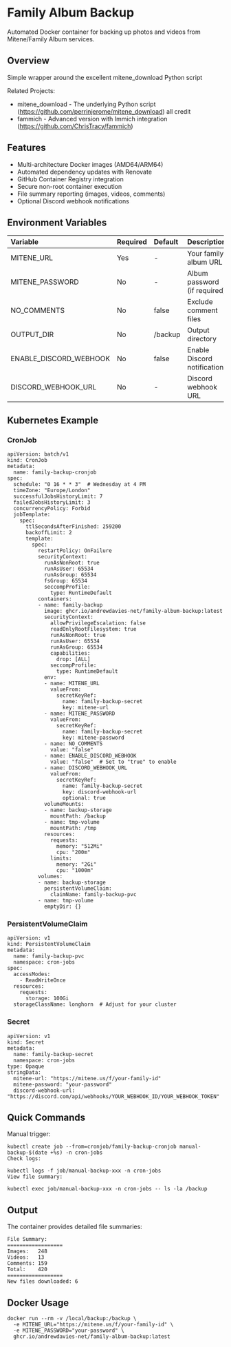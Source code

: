 # Family Album Backup

Automated Docker container for backing up photos and videos from Mitene/Family Album services.

## Overview

Simple wrapper around the excellent mitene_download Python script

Related Projects:

- mitene_download - The underlying Python script (https://github.com/perrinjerome/mitene_download) all credit
- fammich - Advanced version with Immich integration (https://github.com/ChrisTracy/fammich)


## Features

- Multi-architecture Docker images (AMD64/ARM64)
- Automated dependency updates with Renovate
- GitHub Container Registry integration
- Secure non-root container execution
- File summary reporting (images, videos, comments)
- Optional Discord webhook notifications


## Environment Variables

| Variable | Required | Default | Description |
| :-- | :-- | :-- | :-- |
| MITENE_URL | Yes | - | Your family album URL |
| MITENE_PASSWORD | No | - | Album password (if required) |
| NO_COMMENTS | No | false | Exclude comment files |
| OUTPUT_DIR | No | /backup | Output directory |
| ENABLE_DISCORD_WEBHOOK | No | false | Enable Discord notifications |
| DISCORD_WEBHOOK_URL | No | - | Discord webhook URL |

## Kubernetes Example

### CronJob

    apiVersion: batch/v1
    kind: CronJob
    metadata:
      name: family-backup-cronjob
    spec:
      schedule: "0 16 * * 3"  # Wednesday at 4 PM
      timeZone: "Europe/London"
      successfulJobsHistoryLimit: 7
      failedJobsHistoryLimit: 3
      concurrencyPolicy: Forbid
      jobTemplate:
        spec:
          ttlSecondsAfterFinished: 259200
          backoffLimit: 2
          template:
            spec:
              restartPolicy: OnFailure
              securityContext:
                runAsNonRoot: true
                runAsUser: 65534
                runAsGroup: 65534
                fsGroup: 65534
                seccompProfile:
                  type: RuntimeDefault
              containers:
              - name: family-backup
                image: ghcr.io/andrewdavies-net/family-album-backup:latest
                securityContext:
                  allowPrivilegeEscalation: false
                  readOnlyRootFilesystem: true
                  runAsNonRoot: true
                  runAsUser: 65534
                  runAsGroup: 65534
                  capabilities:
                    drop: [ALL]
                  seccompProfile:
                    type: RuntimeDefault
                env:
                - name: MITENE_URL
                  valueFrom:
                    secretKeyRef:
                      name: family-backup-secret
                      key: mitene-url
                - name: MITENE_PASSWORD
                  valueFrom:
                    secretKeyRef:
                      name: family-backup-secret
                      key: mitene-password
                - name: NO_COMMENTS
                  value: "false"
                - name: ENABLE_DISCORD_WEBHOOK
                  value: "false"  # Set to "true" to enable
                - name: DISCORD_WEBHOOK_URL
                  valueFrom:
                    secretKeyRef:
                      name: family-backup-secret
                      key: discord-webhook-url
                      optional: true
                volumeMounts:
                - name: backup-storage
                  mountPath: /backup
                - name: tmp-volume
                  mountPath: /tmp
                resources:
                  requests:
                    memory: "512Mi"
                    cpu: "200m"
                  limits:
                    memory: "2Gi"
                    cpu: "1000m"
              volumes:
              - name: backup-storage
                persistentVolumeClaim:
                  claimName: family-backup-pvc
              - name: tmp-volume
                emptyDir: {}
    
### PersistentVolumeClaim

    apiVersion: v1
    kind: PersistentVolumeClaim
    metadata:
      name: family-backup-pvc
      namespace: cron-jobs
    spec:
      accessModes:
        - ReadWriteOnce
      resources:
        requests:
          storage: 100Gi
      storageClassName: longhorn  # Adjust for your cluster
    
### Secret

    apiVersion: v1
    kind: Secret
    metadata:
      name: family-backup-secret
      namespace: cron-jobs
    type: Opaque
    stringData:
      mitene-url: "https://mitene.us/f/your-family-id"
      mitene-password: "your-password"
      discord-webhook-url: "https://discord.com/api/webhooks/YOUR_WEBHOOK_ID/YOUR_WEBHOOK_TOKEN"
    
## Quick Commands

Manual trigger:

    kubectl create job --from=cronjob/family-backup-cronjob manual-backup-$(date +%s) -n cron-jobs
    Check logs:

    kubectl logs -f job/manual-backup-xxx -n cron-jobs
    View file summary:

    kubectl exec job/manual-backup-xxx -n cron-jobs -- ls -la /backup
    
## Output

The container provides detailed file summaries:

    File Summary:
    ==================
    Images:   248
    Videos:   13  
    Comments: 159
    Total:    420
    ==================
    New files downloaded: 6
    
## Docker Usage

    docker run --rm -v /local/backup:/backup \
      -e MITENE_URL="https://mitene.us/f/your-family-id" \
      -e MITENE_PASSWORD="your-password" \
      ghcr.io/andrewdavies-net/family-album-backup:latest
    
